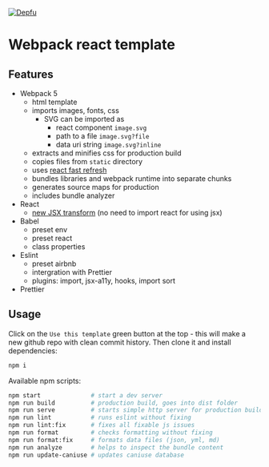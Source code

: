 [![Depfu](https://badges.depfu.com/badges/ceccee0a1b5a9569db79f167dcff365e/overview.svg)](https://depfu.com/github/alex-kim-dev/webpack-react-template?project_id=22178)

# Webpack react template

## Features

- Webpack 5
  - html template
  - imports images, fonts, css
    - SVG can be imported as
      - react component `image.svg`
      - path to a file `image.svg?file`
      - data uri string `image.svg?inline`
  - extracts and minifies css for production build
  - copies files from `static` directory
  - uses [react fast refresh](https://github.com/pmmmwh/react-refresh-webpack-plugin)
  - bundles libraries and webpack runtime into separate chunks
  - generates source maps for production
  - includes bundle analyzer
- React
  - [new JSX transform](https://reactjs.org/blog/2020/09/22/introducing-the-new-jsx-transform.html) (no need to import react for using jsx)
- Babel
  - preset env
  - preset react
  - class properties
- Eslint
  - preset airbnb
  - intergration with Prettier
  - plugins: import, jsx-a11y, hooks, import sort
- Prettier

## Usage

Click on the `Use this template` green button at the top - this will make a new github repo with clean commit history. Then clone it and install dependencies:

```sh
npm i
```

Available npm scripts:

```sh
npm start              # start a dev server
npm run build          # production build, goes into dist folder
npm run serve          # starts simple http server for production build
npm run lint           # runs eslint without fixing
npm run lint:fix       # fixes all fixable js issues
npm run format         # checks formatting without fixing
npm run format:fix     # formats data files (json, yml, md)
npm run analyze        # helps to inspect the bundle content
npm run update-caniuse # updates caniuse database
```
